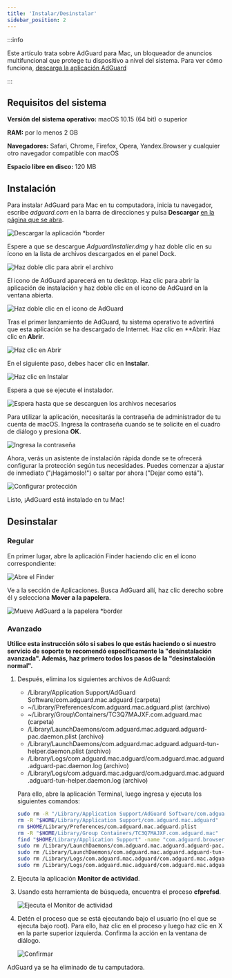 ```yaml
---
title: 'Instalar/Desinstalar'
sidebar_position: 2
---
```


:::info

Este artículo trata sobre AdGuard para Mac, un bloqueador de anuncios multifuncional que protege tu dispositivo a nivel del sistema. Para ver cómo funciona, [descarga la aplicación AdGuard](https://agrd.io/download-kb-adblock)

:::

## Requisitos del sistema

**Versión del sistema operativo:** macOS 10.15 (64 bit) o superior

**RAM:** por lo menos 2 GB

**Navegadores:** Safari, Chrome, Firefox, Opera, Yandex.Browser y cualquier otro navegador compatible con macOS

**Espacio libre en disco:** 120 MB

## Instalación

Para instalar AdGuard para Mac en tu computadora, inicia tu navegador, escribe *adguard.com* en la barra de direcciones y pulsa **Descargar** [en la página que se abra](https://adguard.com/download.html?auto=1).

![Descargar la aplicación *border](https://cdn.adtidy.org/content/kb/ad_blocker/mac/1.jpg)

Espere a que se descargue *AdguardInstaller.dmg* y haz doble clic en su ícono en la lista de archivos descargados en el panel Dock.

![Haz doble clic para abrir el archivo](https://cdn.adtidy.org/content/kb/ad_blocker/mac/installation_open_the_file.jpg)

El icono de AdGuard aparecerá en tu desktop. Haz clic para abrir la aplicación de instalación y haz doble clic en el icono de AdGuard en la ventana abierta.

![Haz doble clic en el icono de AdGuard](https://cdn.adtidy.org/content/kb/ad_blocker/mac/3.jpg)

Tras el primer lanzamiento de AdGuard, tu sistema operativo te advertirá que esta aplicación se ha descargado de Internet. Haz clic en **Abrir. Haz clic en **Abrir**.

![Haz clic en Abrir](https://cdn.adtidy.org/content/kb/ad_blocker/mac/4.jpg)

En el siguiente paso, debes hacer clic en **Instalar**.

![Haz clic en Instalar](https://cdn.adtidy.org/public/Adguard/kb/installation/Mac/en/5.png)

Espera a que se ejecute el instalador.

![Espera hasta que se descarguen los archivos necesarios](https://cdn.adtidy.org/content/kb/ad_blocker/mac/6.jpg)

Para utilizar la aplicación, necesitarás la contraseña de administrador de tu cuenta de macOS. Ingresa la contraseña cuando se te solicite en el cuadro de diálogo y presiona **OK**.

![Ingresa la contraseña](https://cdn.adtidy.org/content/kb/ad_blocker/mac/7.jpg)

Ahora, verás un asistente de instalación rápida donde se te ofrecerá configurar la protección según tus necesidades. Puedes comenzar a ajustar de inmediato ("¡Hagámoslo!") o saltar por ahora ("Dejar como está").

![Configurar protección](https://cdn.adtidy.org/content/kb/ad_blocker/mac/installation-wizard.jpg)

Listo, ¡AdGuard está instalado en tu Mac!

## Desinstalar

### Regular

En primer lugar, abre la aplicación Finder haciendo clic en el ícono correspondiente:

![Abre el Finder](https://cdn.adtidy.org/public/Adguard/En/Articles/howtodelete/finder.png)

Ve a la sección de Aplicaciones. Busca AdGuard allí, haz clic derecho sobre él y selecciona **Mover a la papelera**.

![Mueve AdGuard a la papelera *border](https://cdn.adtidy.org/content/kb/ad_blocker/mac/11.jpg)

### Avanzado

**Utilice esta instrucción sólo si sabes lo que estás haciendo o si nuestro servicio de soporte te recomendó específicamente la "desinstalación avanzada". Además, haz primero todos los pasos de la "desinstalación normal".**

1. Después, elimina los siguientes archivos de AdGuard:
    - /Library/Application Support/AdGuard Software/com.adguard.mac.adguard (carpeta)
    - ~/Library/Preferences/com.adguard.mac.adguard.plist (archivo)
    - ~/Library/Group\Containers/TC3Q7MAJXF.com.adguard.mac (carpeta)
    - /Library/LaunchDaemons/com.adguard.mac.adguard.adguard-pac.daemon.plist (archivo)
    - /Library/LaunchDaemons/com.adguard.mac.adguard.adguard-tun-helper.daemon.plist (archivo)
    - /Library/Logs/com.adguard.mac.adguard/com.adguard.mac.adguard.adguard-pac.daemon.log (archivo)
    - /Library/Logs/com.adguard.mac.adguard/com.adguard.mac.adguard.adguard-tun-helper.daemon.log (archivo)

    Para ello, abre la aplicación Terminal, luego ingresa y ejecuta los siguientes comandos:

    ```bash
    sudo rm -R "/Library/Application Support/AdGuard Software/com.adguard.mac.adguard"
    rm -R "$HOME/Library/Application Support/com.adguard.mac.adguard"
    rm $HOME/Library/Preferences/com.adguard.mac.adguard.plist
    rm -R "$HOME/Library/Group Containers/TC3Q7MAJXF.com.adguard.mac"
    find "$HOME/Library/Application Support" -name "com.adguard.browser_extension_host.nm.json" -delete
    sudo rm /Library/LaunchDaemons/com.adguard.mac.adguard.adguard-pac.daemon.plist
    sudo rm /Library/LaunchDaemons/com.adguard.mac.adguard.adguard-tun-helper.daemon.plist
    sudo rm /Library/Logs/com.adguard.mac.adguard/com.adguard.mac.adguard.adguard-pac.daemon.log
    sudo rm /Library/Logs/com.adguard.mac.adguard/com.adguard.mac.adguard.adguard-tun-helper.daemon.log
    ```

1. Ejecuta la aplicación **Monitor de actividad**.
1. Usando esta herramienta de búsqueda, encuentra el proceso **cfprefsd**.

    ![Ejecuta el Monitor de actividad](https://cdn.adtidy.org/content/kb/ad_blocker/mac/22.jpg)

1. Detén el proceso que se está ejecutando bajo el usuario (no el que se ejecuta bajo root). Para ello, haz clic en el proceso y luego haz clic en X en la parte superior izquierda. Confirma la acción en la ventana de diálogo.

    ![Confirmar](https://cdn.adtidy.org/content/kb/ad_blocker/mac/33.jpg)

AdGuard ya se ha eliminado de tu camputadora.

